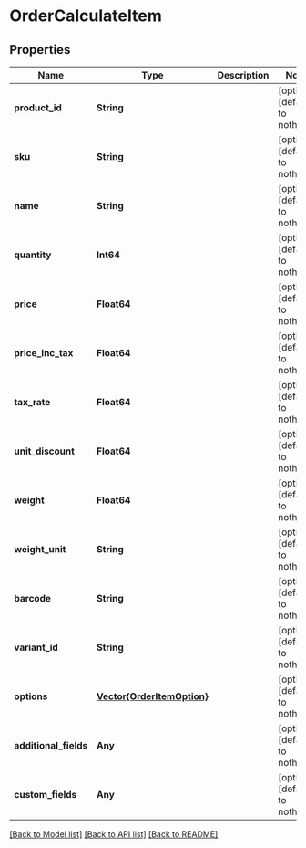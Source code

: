# OrderCalculateItem


## Properties
Name | Type | Description | Notes
------------ | ------------- | ------------- | -------------
**product_id** | **String** |  | [optional] [default to nothing]
**sku** | **String** |  | [optional] [default to nothing]
**name** | **String** |  | [optional] [default to nothing]
**quantity** | **Int64** |  | [optional] [default to nothing]
**price** | **Float64** |  | [optional] [default to nothing]
**price_inc_tax** | **Float64** |  | [optional] [default to nothing]
**tax_rate** | **Float64** |  | [optional] [default to nothing]
**unit_discount** | **Float64** |  | [optional] [default to nothing]
**weight** | **Float64** |  | [optional] [default to nothing]
**weight_unit** | **String** |  | [optional] [default to nothing]
**barcode** | **String** |  | [optional] [default to nothing]
**variant_id** | **String** |  | [optional] [default to nothing]
**options** | [**Vector{OrderItemOption}**](OrderItemOption.md) |  | [optional] [default to nothing]
**additional_fields** | **Any** |  | [optional] [default to nothing]
**custom_fields** | **Any** |  | [optional] [default to nothing]


[[Back to Model list]](../README.md#models) [[Back to API list]](../README.md#api-endpoints) [[Back to README]](../README.md)



